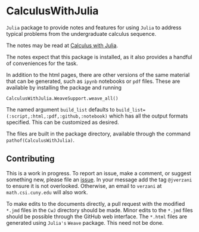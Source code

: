 # CalculusWithJulia

`Julia` package to provide notes and features for using `Julia` to address typical problems from the undergraduate calculus sequence. 


The notes may be read at [Calculus with Julia](http://juliahub.com/docs/CalculusWithJulia). 

The notes expect that this package is installed, as it also provides a handful of conveniences for the task.

In addition to the html pages, there are other versions of the same material that can be generated, such as `ipynb` notebooks or `pdf` files. These are available by installing the package and running

```
CalculusWithJulia.WeaveSupport.weave_all()
```

The named argument `build_list` defaults to `build_list=(:script,:html,:pdf,:github,:notebook)` which has all the output formats specified. This can be customized as desired. 

The files are built in the package directory, available through the command `pathof(CalculusWithJulia)`.



## Contributing

This is a work in progress. To report an issue, make a comment, or suggest something new, please file an [issue](https://github.com/jverzani/CalculusWithJulia.jl/issues/). In your message add the tag `@jverzani` to ensure it is not overlooked. Otherwise, an email to `verzani` at `math.csi.cuny.edu` will also work.

To make edits to the documents directly, a pull request with the modified `*.jmd` files in the `CwJ` directory should be made. Minor edits to the `*.jmd` files should be possible through the GitHub web interface. The `*.html` files are generated using `Julia's` `Weave` package. This need not be done.

